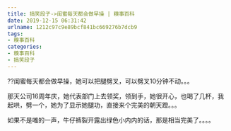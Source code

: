 ```yaml
---
title: 搞笑段子->闺蜜每天都会做早操 | 糗事百科
date: 2019-12-15 06:31:42
urlname: 1212c97c9e89bcf841bc669276b7dcb9
tags: 
- 糗事百科
categories:
- 糗事百科
- 搞笑段子
---
```

??闺蜜每天都会做早操，她可以把腿劈叉，可以劈叉10分钟不动。。。

那天公司16周年庆，她代表部门上去领奖，领到手，她很开心，也喝了几杯，我起哄，劈一个，她为了显示她腿功，直接来个完美的朝天蹬。。。

如果不是嗤的一声，牛仔裤裂开露出绿色小内内的话，那是相当完美了。。。。


